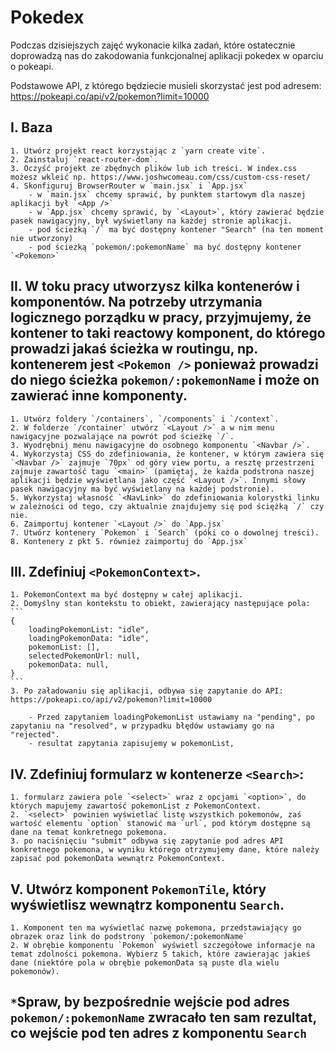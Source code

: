 # Pokedex

Podczas dzisiejszych zajęć wykonacie kilka zadań, które ostatecznie doprowadzą nas do zakodowania funkcjonalnej aplikacji pokedex w oparciu o pokeapi.

Podstawowe API, z którego będziecie musieli skorzystać jest pod adresem:
https://pokeapi.co/api/v2/pokemon?limit=10000

I. Baza
---
    1. Utwórz projekt react korzystając z `yarn create vite`.
    2. Zainstaluj `react-router-dom`.
    3. Oczyść projekt ze zbędnych plików lub ich treści. W index.css możesz wkleić np. https://www.joshwcomeau.com/css/custom-css-reset/ 
    4. Skonfiguruj BrowserRouter w `main.jsx` i `App.jsx`
        - w `main.jsx` chcemy sprawić, by punktem startowym dla naszej aplikacji był `<App />`
        - w `App.jsx` chcemy sprawić, by `<Layout>`, który zawierać będzie pasek nawigacyjny, był wyświetlany na każdej stronie aplikacji.
        - pod ścieżką `/` ma być dostępny kontener "Search" (na ten moment nie utworzony)
        - pod ścieżką `pokemon/:pokemonName` ma być dostępny kontener `<Pokemon>`

II. W toku pracy utworzysz kilka kontenerów i komponentów. Na potrzeby utrzymania logicznego porządku w pracy, przyjmujemy, że kontener to taki reactowy komponent, do którego prowadzi jakaś ścieżka w routingu, np. kontenerem jest `<Pokemon />` ponieważ prowadzi do niego ścieżka `pokemon/:pokemonName` i może on zawierać inne komponenty.
---
    1. Utwórz foldery `/containers`, `/components` i `/context`.
    2. W folderze `/container` utwórz `<Layout />` a w nim menu nawigacyjne pozwalające na powrót pod ścieżkę `/`. 
    3. Wyodrębnij menu nawigacyjne do osobnego komponentu `<Navbar />`. 
    4. Wykorzystaj CSS do zdefiniowania, że kontener, w którym zawiera się `<Navbar />` zajmuje `70px` od góry view portu, a resztę przestrzeni zajmuje zawartość tagu `<main>` (pamiętaj, że każda podstrona naszej aplikacji będzie wyświetlana jako część `<Layout />`. Innymi słowy pasek nawigacyjny ma być wyświetlany na każdej podstronie).
    5. Wykorzystaj własność `<NavLink>` do zdefiniowania kolorystki linku w zależności od tego, czy aktualnie znajdujemy się pod ściężką `/` czy nie.
    6. Zaimportuj kontener `<Layout />` do `App.jsx`
    7. Utwórz kontenery `Pokemon` i `Search` (póki co o dowolnej treści).
    8. Kontenery z pkt 5. również zaimportuj do `App.jsx`

III. Zdefiniuj `<PokemonContext>`.
---
    1. PokemonContext ma być dostępny w całej aplikacji.
    2. Domyślny stan kontekstu to obiekt, zawierający następujące pola:
    ```
    {
        loadingPokemonList: "idle",
        loadingPokemonData: "idle",
        pokemonList: [],
        selectedPokemonUrl: null,
        pokemonData: null,
    }
    ```
    3. Po załadowaniu się aplikacji, odbywa się zapytanie do API: https://pokeapi.co/api/v2/pokemon?limit=10000
        
        - Przed zapytaniem loadingPokemonList ustawiamy na "pending", po zapytaniu na "resolved", w przypadku błędów ustawiamy go na "rejected".
        - resultat zapytania zapisujemy w pokemonList,

IV. Zdefiniuj formularz w kontenerze `<Search>`:
---
    1. formularz zawiera pole `<select>` wraz z opcjami `<option>`, do których mapujemy zawartość pokemonList z PokemonContext.
    2. `<select>` powinien wyświetlać listę wszystkich pokemonów, zaś wartość elementu `option` stanowić ma `url`, pod którym dostępne są dane na temat konkretnego pokemona.
    3. po naciśnięciu "submit" odbywa się zapytanie pod adres API konkretnego pokemona, w wyniku którego otrzymujemy dane, które należy zapisać pod pokemonData wewnątrz PokemonContext.

V. Utwórz komponent `PokemonTile`, który wyświetlisz wewnątrz komponentu `Search`.
---

    1. Komponent ten ma wyświetlać nazwę pokemona, przedstawiający go obrazek oraz link do podstrony `pokemon/:pokemonName`
    2. W obrębie komponentu `Pokemon` wyświetl szczegółowe informacje na temat zdolności pokemona. Wybierz 5 takich, które zawierając jakieś dane (niektóre pola w obrębie pokemonData są puste dla wielu pokemonów).

`*`Spraw, by bezpośrednie wejście pod adres `pokemon/:pokemonName` zwracało ten sam rezultat, co wejście pod ten adres z komponentu `Search`
---